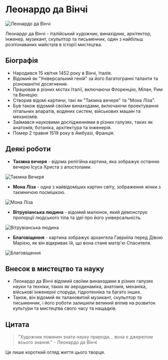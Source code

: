 # Леонардо да Вінчі

![Леонардо да Вінчі](//upload.wikimedia.org/wikipedia/commons/thumb/b/ba/Leonardo_self.jpg/230px-Leonardo_self.jpg)


Леонардо да Вінчі - італійський художник, винахідник, архітектор, інженер, музикант, скульптор та письменник, один з найбільш розпізнаваних майстрів в історії мистецтва.

## Біографія

- Народився 15 квітня 1452 року в Вінчі, Італія.
- Відомий як "Універсальний геній" за його багатогранні таланти та різноманітні досягнення.
- Працював в різних містах Італії, включаючи Флоренцію, Мілан, Рим та Венецію.
- Створив відомі картини, такі як "Таємна вечеря" та "Мона Ліза".
- Був також відомий своїми винаходами, включаючи проектування літальних апаратів, водяних систем, військових машин та механізмів.
- Займався науковими дослідженнями в різних галузях, таких як анатомія, ботаніка, архітектура та інженерія.
- Помер 2 травня 1519 року в Амбуазі, Франція.

## Деякі роботи

- **Таємна вечеря** - відома релігійна картина, яка зображує останню вечерю Ісуса Христа з апостолами.

![Таємна Вечеря](//upload.wikimedia.org/wikipedia/commons/thumb/b/bb/Leonardo_da_Vinci_-_The_Last_Supper_high_res.jpg/350px-Leonardo_da_Vinci_-_The_Last_Supper_high_res.jpg)

- **Мона Ліза** - одна з найвідоміших картин світу, зображення жінки з таємничою посмішкою.

![Мона Ліза](//upload.wikimedia.org/wikipedia/commons/thumb/e/ec/Mona_Lisa%2C_by_Leonardo_da_Vinci%2C_from_C2RMF_retouched.jpg/320px-Mona_Lisa%2C_by_Leonardo_da_Vinci%2C_from_C2RMF_retouched.jpg)

- **Вітрувіанська людина** - відомий малюнок, який демонструє пропорції людського тіла та ідеї про його універсальність.

![Вітрувіанська людина](//upload.wikimedia.org/wikipedia/commons/thumb/2/22/Da_Vinci_Vitruve_Luc_Viatour.jpg/220px-Da_Vinci_Vitruve_Luc_Viatour.jpg)

- **Благовіщення** - картина зображує архангела Гавриїла перед Дівою Марією, як він відкриває їй, що вона стане матір'ю Спасителя.

![Благовіщення](//upload.wikimedia.org/wikipedia/commons/thumb/b/b0/Annunciation_%28Leonardo%29_%28cropped%29.jpg/300px-Annunciation_%28Leonardo%29_%28cropped%29.jpg)

## Внесок в мистецтво та науку

- Леонардо да Вінчі відомий своїми винаходами в різних галузях науки та техніки, таких як аеродинаміка, анатомія, механіка, військові інженерні споруди, гідротехніка та багато інших.
- Також, він відомий як талановитий музикант, скульптор та письменник, і його роботи залишили великий вплив на розвиток культури та мистецтва свого часу та нащадків.

## Цитата

> "Художник повинен знати науку природи... вона є джерелом всього знання." - Леонардо да Вінчі

Це лише короткий огляд життя цього творця.

